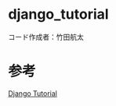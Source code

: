 # django_tutorial
コード作成者：竹田航太

# 参考
[Django Tutorial](https://docs.djangoproject.com/ja/3.2/intro/)
